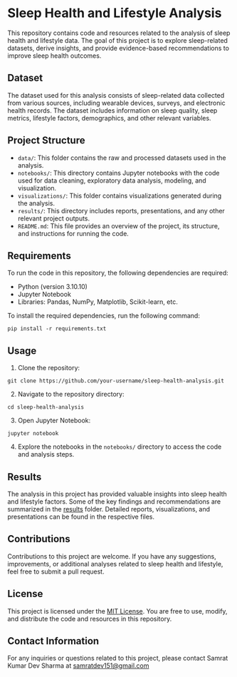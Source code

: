 
# Sleep Health and Lifestyle Analysis

This repository contains code and resources related to the analysis of sleep health and lifestyle data. The goal of this project is to explore sleep-related datasets, derive insights, and provide evidence-based recommendations to improve sleep health outcomes.

## Dataset

The dataset used for this analysis consists of sleep-related data collected from various sources, including wearable devices, surveys, and electronic health records. The dataset includes information on sleep quality, sleep metrics, lifestyle factors, demographics, and other relevant variables.

## Project Structure

- `data/`: This folder contains the raw and processed datasets used in the analysis.
- `notebooks/`: This directory contains Jupyter notebooks with the code used for data cleaning, exploratory data analysis, modeling, and visualization.
- `visualizations/`: This folder contains visualizations generated during the analysis.
- `results/`: This directory includes reports, presentations, and any other relevant project outputs.
- `README.md`: This file provides an overview of the project, its structure, and instructions for running the code.

## Requirements

To run the code in this repository, the following dependencies are required:

- Python (version 3.10.10)
- Jupyter Notebook
- Libraries: Pandas, NumPy, Matplotlib, Scikit-learn, etc.

To install the required dependencies, run the following command:

```
pip install -r requirements.txt
```

## Usage

1. Clone the repository:

```
git clone https://github.com/your-username/sleep-health-analysis.git
```

2. Navigate to the repository directory:

```
cd sleep-health-analysis
```

3. Open Jupyter Notebook:

```
jupyter notebook
```

4. Explore the notebooks in the `notebooks/` directory to access the code and analysis steps.

## Results

The analysis in this project has provided valuable insights into sleep health and lifestyle factors. Some of the key findings and recommendations are summarized in the [results](results/) folder. Detailed reports, visualizations, and presentations can be found in the respective files.

## Contributions

Contributions to this project are welcome. If you have any suggestions, improvements, or additional analyses related to sleep health and lifestyle, feel free to submit a pull request.

## License

This project is licensed under the [MIT License](LICENSE). You are free to use, modify, and distribute the code and resources in this repository.

## Contact Information

For any inquiries or questions related to this project, please contact Samrat Kumar Dev Sharma at samratdev151@gmail.com

